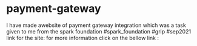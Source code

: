 # payment-gateway
I have made awebsite of payment gateway integration which was a task given to me from the spark foundation #spark_foundation #grip #sep2021
link for the site:
for more information click on the bellow link :

